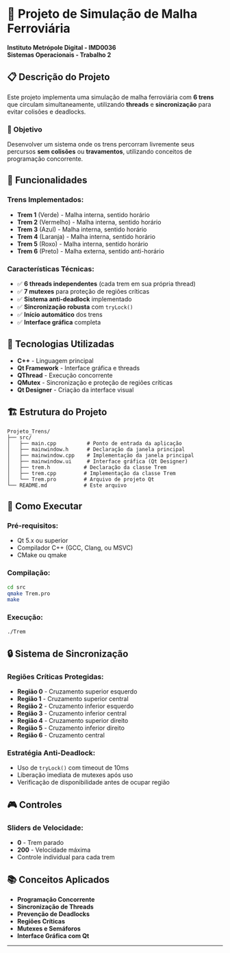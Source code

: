 # 🚂 Projeto de Simulação de Malha Ferroviária

**Instituto Metrópole Digital - IMD0036**  
**Sistemas Operacionais - Trabalho 2**

## 📋 Descrição do Projeto

Este projeto implementa uma simulação de malha ferroviária com **6 trens** que circulam simultaneamente, utilizando **threads** e **sincronização** para evitar colisões e deadlocks.

### 🎯 Objetivo
Desenvolver um sistema onde os trens percorram livremente seus percursos **sem colisões** ou **travamentos**, utilizando conceitos de programação concorrente.

## 🚂 Funcionalidades

### **Trens Implementados:**
- **Trem 1** (Verde) - Malha interna, sentido horário
- **Trem 2** (Vermelho) - Malha interna, sentido horário  
- **Trem 3** (Azul) - Malha interna, sentido horário
- **Trem 4** (Laranja) - Malha interna, sentido horário
- **Trem 5** (Roxo) - Malha interna, sentido horário
- **Trem 6** (Preto) - Malha externa, sentido anti-horário

### **Características Técnicas:**
- ✅ **6 threads independentes** (cada trem em sua própria thread)
- ✅ **7 mutexes** para proteção de regiões críticas
- ✅ **Sistema anti-deadlock** implementado
- ✅ **Sincronização robusta** com `tryLock()`
- ✅ **Início automático** dos trens
- ✅ **Interface gráfica** completa

## 🔧 Tecnologias Utilizadas

- **C++** - Linguagem principal
- **Qt Framework** - Interface gráfica e threads
- **QThread** - Execução concorrente
- **QMutex** - Sincronização e proteção de regiões críticas
- **Qt Designer** - Criação da interface visual

## 🏗️ Estrutura do Projeto

```
Projeto_Trens/
├── src/
│   ├── main.cpp          # Ponto de entrada da aplicação
│   ├── mainwindow.h      # Declaração da janela principal
│   ├── mainwindow.cpp    # Implementação da janela principal
│   ├── mainwindow.ui     # Interface gráfica (Qt Designer)
│   ├── trem.h           # Declaração da classe Trem
│   ├── trem.cpp         # Implementação da classe Trem
│   └── Trem.pro         # Arquivo de projeto Qt
└── README.md            # Este arquivo
```

## 🚀 Como Executar

### **Pré-requisitos:**
- Qt 5.x ou superior
- Compilador C++ (GCC, Clang, ou MSVC)
- CMake ou qmake

### **Compilação:**
```bash
cd src
qmake Trem.pro
make
```

### **Execução:**
```bash
./Trem
```

## 🔒 Sistema de Sincronização

### **Regiões Críticas Protegidas:**
- **Região 0** - Cruzamento superior esquerdo
- **Região 1** - Cruzamento superior central
- **Região 2** - Cruzamento inferior esquerdo
- **Região 3** - Cruzamento inferior central
- **Região 4** - Cruzamento superior direito
- **Região 5** - Cruzamento inferior direito
- **Região 6** - Cruzamento central

### **Estratégia Anti-Deadlock:**
- Uso de `tryLock()` com timeout de 10ms
- Liberação imediata de mutexes após uso
- Verificação de disponibilidade antes de ocupar região

## 🎮 Controles

### **Sliders de Velocidade:**
- **0** - Trem parado
- **200** - Velocidade máxima
- Controle individual para cada trem

## 📚 Conceitos Aplicados

- **Programação Concorrente**
- **Sincronização de Threads**
- **Prevenção de Deadlocks**
- **Regiões Críticas**
- **Mutexes e Semáforos**
- **Interface Gráfica com Qt**

---

